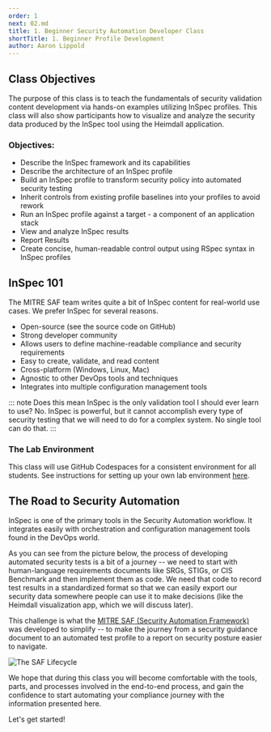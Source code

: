 ```yaml
---
order: 1
next: 02.md
title: 1. Beginner Security Automation Developer Class
shortTitle: 1. Beginner Profile Development
author: Aaron Lippold
---
```


## Class Objectives

The purpose of this class is to teach the fundamentals of security validation content development via hands-on examples utilizing InSpec profiles. This class will also show participants how to visualize and analyze the security data produced by the InSpec tool using the Heimdall application.

### Objectives:

-	Describe the InSpec framework and its capabilities
-	Describe the architecture of an InSpec profile
-	Build an InSpec profile to transform security policy into automated security testing
-	Inherit controls from existing profile baselines into your profiles to avoid rework
-	Run an InSpec profile against a target - a component of an application stack
-	View and analyze InSpec results
-	Report Results
-	Create concise, human-readable control output using RSpec syntax in InSpec profiles

## InSpec 101

The MITRE SAF team writes quite a bit of InSpec content for real-world use cases. We prefer InSpec for several reasons.

- Open-source (see the source code on GitHub)
- Strong developer community
- Allows users to define machine-readable compliance and security requirements
- Easy to create, validate, and read content
- Cross-platform (Windows, Linux, Mac)
- Agnostic to other DevOps tools and techniques
- Integrates into multiple configuration management tools

::: note Does this mean InSpec is the only validation tool I should ever learn to use?
No. InSpec is powerful, but it cannot accomplish every type of security testing that we will need to do for a complex system. No single tool can do that.
:::

### The Lab Environment

This class will use GitHub Codespaces for a consistent environment for all students. See instructions for setting up your own lab environment [here](../../resources/02.md).

## The Road to Security Automation

InSpec is one of the primary tools in the Security Automation workflow. It integrates easily with orchestration and configuration management tools found in the DevOps world.

As you can see from the picture below, the process of developing automated security tests is a bit of a journey -- we need to start with human-language requirements documents like SRGs, STIGs, or CIS Benchmark and then implement them as code. We need that code to record test results in a standardized format so that we can easily export our security data somewhere people can use it to make decisions (like the Heimdall visualization app, which we will discuss later).

This challenge is what the [MITRE SAF (Security Automation Framework)](https://saf.mitre.org) was developed to simplify -- to make the journey from a security guidance document to an automated test profile to a report on security posture easier to navigate.

![The SAF Lifecycle](../../assets/img/saf-lifecycle.png)

We hope that during this class you will become comfortable with the tools, parts, and processes involved in the end-to-end process, and gain the confidence to start automating your compliance journey with the information presented here.  

Let's get started!
